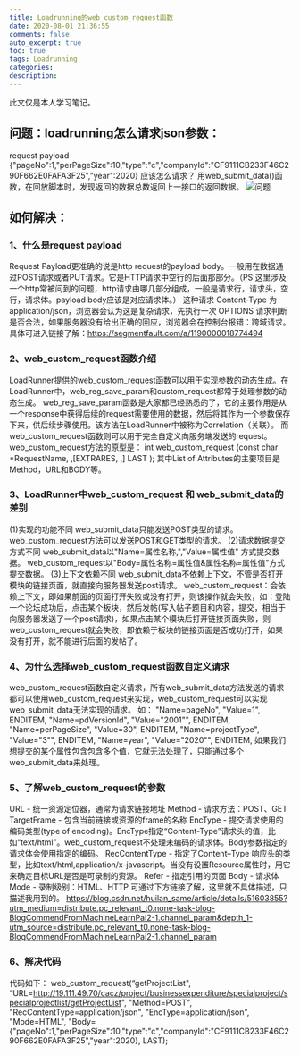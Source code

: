 ```yaml
---
title: Loadrunning的web_custom_request函数
date: 2020-08-01 21:36:55
comments: false
auto_excerpt: true
toc: true
tags: Loadrunning
categories: 
description:
---
```

此文仅是本人学习笔记。

## 问题：loadrunning怎么请求json参数：
request payload
{"pageNo":1,"perPageSize":10,"type":"c","companyId":"CF9111CB233F46C290F662E0FAFA3F25","year":2020}
应该怎么请求？
用web_submit_data()函数，在回放脚本时，发现返回的数据总数返回上一接口的返回数据。
![问题](/images/LoadrunningJson1.png)

## 如何解决：
### 1、什么是request payload
Request Payload更准确的说是http request的payload body。一般用在数据通过POST请求或者PUT请求。它是HTTP请求中空行的后面那部分。（PS:这里涉及一个http常被问到的问题，http请求由哪几部分组成，一般是请求行，请求头，空行，请求体。payload body应该是对应请求体。）
这种请求 Content-Type 为 application/json，浏览器会认为这是复杂请求，先执行一次 OPTIONS 请求判断是否合法，如果服务器没有给出正确的回应，浏览器会在控制台报错：跨域请求。
具体可进入链接了解：https://segmentfault.com/a/1190000018774494
### 2、web_custom_request函数介绍
LoadRunner提供的web_custom_request函数可以用于实现参数的动态生成。在LoadRunner中，web_reg_save_param和custom_request都常于处理参数的动态生成。
web_reg_save_param函数是大家都已经熟悉的了，它的主要作用是从一个response中获得后续的request需要使用的数据，然后将其作为一个参数保存下来，供后续步骤使用。该方法在LoadRunner中被称为Correlation（关联）。
而web_custom_request函数则可以用于完全自定义向服务端发送的request。
web_custom_request方法的原型是：
int web_custom_request (const char *RequestName, <List of Attributes>,[EXTRARES, <List of Resource Attributes>,] LAST );
其中List of Attributes的主要项目是Method，URL和BODY等。
### 3、LoadRunner中web_custom_request 和 web_submit_data的差别
(1)实现的功能不同
web_submit_data只能发送POST类型的请求。
web_custom_request方法可以发送POST和GET类型的请求。
(2)请求数据提交方式不同
web_submit_data以"Name=属性名称,","Value=属性值" 方式提交数据。
web_custom_request以"Body=属性名称=属性值&属性名称=属性值"方式提交数据。
(3)上下文依赖不同
web_submit_data不依赖上下文，不管是否打开模块的链接页面，就直接向服务器发送post请求。
web_custom_request：会依赖上下文，即如果前面的页面打开失败或没有打开，则该操作就会失败，如：登陆一个论坛成功后，点击某个板块，然后发帖(写入帖子题目和内容，提交，相当于向服务器发送了一个post请求)，如果点击某个模块后打开链接页面失败，则web_custom_request就会失败，即依赖于板块的链接页面是否成功打开，如果没有打开，就不能进行后面的发帖了。
### 4、为什么选择web_custom_request函数自定义请求
web_custom_request函数自定义请求，所有web_submit_data方法发送的请求都可以使用web_custom_request来实现，web_custom_request可以实现web_submit_data无法实现的请求。
如：
"Name=pageNo", "Value=1", ENDITEM,
"Name=pdVersionId", "Value=\"2001\"", ENDITEM,
"Name=perPageSize", "Value=30", ENDITEM,
"Name=projectType", "Value=\"3\"", ENDITEM,
"Name=year", "Value=\"2020\"", ENDITEM,
如果我们想提交的某个属性包含包含多个值，它就无法处理了，只能通过多个web_submit_data来处理。
### 5、了解web_custom_request的参数
URL -  统一资源定位器，通常为请求链接地址
Method -  请求方法：POST、GET
TargetFrame -  包含当前链接或资源的frame的名称
EncType -  提交请求使用的编码类型(type of encoding)。EncType指定“Content-Type”请求头的值，比如“text/html”。web_custom_request不处理未编码的请求体。Body参数指定的请求体会使用指定的编码。
RecContentType -  指定了Content–Type  响应头的类型，比如text/html,application/x-javascript。当没有设置Resource属性时，用它来确定目标URL是否是可录制的资源。
Refer -  指定引用的页面
Body -  请求体
Mode - 录制级别：HTML、HTTP
可通过下方链接了解，这里就不具体描述，只描述我用到的。
https://blog.csdn.net/huilan_same/article/details/51603855?utm_medium=distribute.pc_relevant_t0.none-task-blog-BlogCommendFromMachineLearnPai2-1.channel_param&depth_1-utm_source=distribute.pc_relevant_t0.none-task-blog-BlogCommendFromMachineLearnPai2-1.channel_param
### 6、解决代码
代码如下：
web_custom_request(“getProjectList",
“URL=http://19.111.49.70/cacz/project/businessexpenditure/specialproject/specialprojectlist/getProjectList",
"Method=POST",
"RecContentType=application/json",
"EncType=application/json",
"Mode=HTML",
"Body={\"pageNo\":1,\"perPageSize\":10,\"type\":\"c\",\"companyId\":\"CF9111CB233F46C290F662E0FAFA3F25\",\"year\":2020},
LAST);


